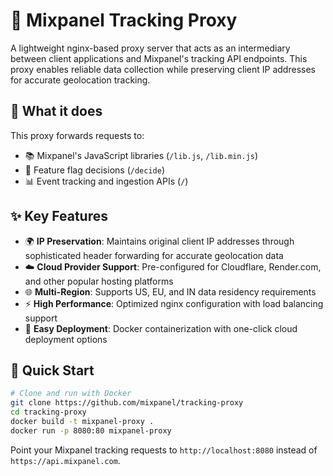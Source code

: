 # 🔄 Mixpanel Tracking Proxy

A lightweight nginx-based proxy server that acts as an intermediary between client applications and Mixpanel's tracking API endpoints. This proxy enables reliable data collection while preserving client IP addresses for accurate geolocation tracking.

## 🎯 What it does

This proxy forwards requests to:
- 📚 Mixpanel's JavaScript libraries (`/lib.js`, `/lib.min.js`)
- 🚩 Feature flag decisions (`/decide`)
- 📊 Event tracking and ingestion APIs (`/`)

## ✨ Key Features

- 🌍 **IP Preservation**: Maintains original client IP addresses through sophisticated header forwarding for accurate geolocation data
- ☁️ **Cloud Provider Support**: Pre-configured for Cloudflare, Render.com, and other popular hosting platforms
- 🌐 **Multi-Region**: Supports US, EU, and IN data residency requirements
- ⚡ **High Performance**: Optimized nginx configuration with load balancing support
- 🚀 **Easy Deployment**: Docker containerization with one-click cloud deployment options

## 🚀 Quick Start

```bash
# Clone and run with Docker
git clone https://github.com/mixpanel/tracking-proxy
cd tracking-proxy
docker build -t mixpanel-proxy .
docker run -p 8080:80 mixpanel-proxy
```

Point your Mixpanel tracking requests to `http://localhost:8080` instead of `https://api.mixpanel.com`.
